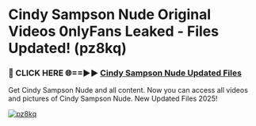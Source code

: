 # Cindy Sampson Nude Original Videos 0nlyFans Leaked - Files Updated! (pz8kq)

<h3>🔴 CLICK HERE 🌐==►► <a href="https://tinyurl.com/5h6xmrr3" rel="nofollow">Cindy Sampson Nude Updated Files</a></h3>

Get Cindy Sampson Nude and all content. Now you can access all videos and pictures of Cindy Sampson Nude. New Updated Files 2025!

[![pz8kq](https://i.imgur.com/KVD873Z.gif)](https://tinyurl.com/5h6xmrr3)
